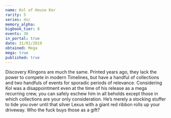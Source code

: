 ```yaml
---
name: Kol of House Kor
rarity: 5
series: dsc
memory_alpha:
bigbook_tier: 8
events: 36
in_portal: true
date: 31/01/2019
obtained: Mega
mega: true
published: true
---
```


Discovery Klingons are much the same. Printed years ago, they lack the power to compete in modern Timelines, but have a handful of collections and two handfuls of events for sporadic periods of relevance. Considering Kol was a disappointment even at the time of his release as a mega recurring crew, you can safely eschew him in all beholds except those in which collections are your only consideration. He’s merely a stocking stuffer to tide you over until that silver Lexus with a giant red ribbon rolls up your driveway. Who the fuck buys those as a gift?
